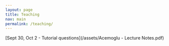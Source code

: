 ```yaml
---
layout: page
title: Teaching
nav: main
permalink: /teaching/
---
```


[Sept 30, Oct 2 - Tutorial questions](/assets/Acemoglu - Lecture Notes.pdf)

